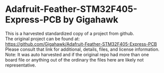 
# Adafruit-Feather-STM32F405-Express-PCB by Gigahawk  
This is a harvested standardized copy of a project from github.  
The original project can be found at:  
https://github.com/Gigahawk/Adafruit-Feather-STM32F405-Express-PCB  
Please consult that link for additional, details, files, and license information.  
Note: It was auto harvested and if the original repo had more than one board file or anything out of the ordinary the files here are likely not representative.  
    